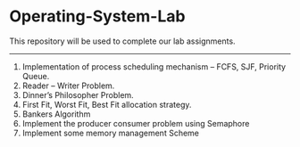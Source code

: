 # Operating-System-Lab
This repository will be used to complete our lab assignments.

------------------------------------------------------------------------------------------------------
1. Implementation of process scheduling mechanism – FCFS, SJF, Priority Queue.
2. Reader – Writer Problem.
3. Dinner’s Philosopher Problem.
4. First Fit, Worst Fit, Best Fit allocation strategy.
5. Bankers Algorithm
6. Implement the producer consumer problem using Semaphore
7. Implement some memory management Scheme
